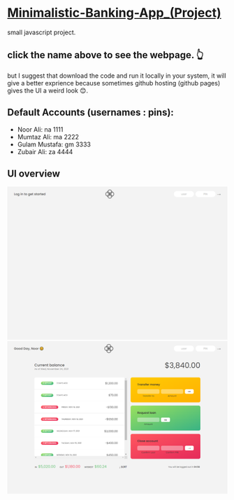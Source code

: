 # [Minimalistic-Banking-App_(Project)](https://noorali-180.github.io/Minimalistic-Banking-App_Project/)

small javascript project.

## click the name above to see the webpage. 👆
 but I suggest that download the code and run it locally in your system, it will give a better exprience because sometimes github hosting (github pages) gives the UI a weird look 😊.

## Default Accounts (usernames : pins):
- Noor Ali: na 1111
- Mumtaz Ali: ma 2222
- Gulam Mustafa: gm 3333
- Zubair Ali: za 4444

## UI overview
<img src="screenshot1.PNG">

<img src="screenshot2.PNG">
